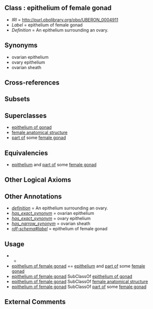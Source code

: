 
## Class : epithelium of female gonad

 * *IRI* = http://purl.obolibrary.org/obo/UBERON_0004911
 * *Label* = epithelium of female gonad
 * *Definition* = An epithelium surrounding an ovary.

## Synonyms

 * ovarian epithelium
 * ovary epithelium
 * ovarian sheath

## Cross-references


## Subsets


## Superclasses

 * [epithelium of gonad](../../UBERON/09/UBERON_0004909.md)
 * [female anatomical structure](../../UBERON/04/UBERON_0014404.md)
 * [part of](../../BFO/50/BFO_0000050.md) some [female gonad](../../UBERON/92/UBERON_0000992.md)

## Equivalencies

 * [epithelium](../../UBERON/83/UBERON_0000483.md) and [part of](../../BFO/50/BFO_0000050.md) some [female gonad](../../UBERON/92/UBERON_0000992.md)

## Other Logical Axioms


## Other Annotations

 * *[definition](../../IAO/15/IAO_0000115.md)* = An epithelium surrounding an ovary.
 * *[has_exact_synonym](../../ym/oboInOwl#hasExactSynonym.md)* = ovarian epithelium
 * *[has_exact_synonym](../../ym/oboInOwl#hasExactSynonym.md)* = ovary epithelium
 * *[has_narrow_synonym](../../ym/oboInOwl#hasNarrowSynonym.md)* = ovarian sheath
 * *[rdf-schema#label](../../el/rdf-schema#label.md)* = epithelium of female gonad

## Usage

 * -
 * [epithelium of female gonad](../../UBERON/11/UBERON_0004911.md) == [epithelium](../../UBERON/83/UBERON_0000483.md) and [part of](../../BFO/50/BFO_0000050.md) some [female gonad](../../UBERON/92/UBERON_0000992.md)
 * [epithelium of female gonad](../../UBERON/11/UBERON_0004911.md) SubClassOf [epithelium of gonad](../../UBERON/09/UBERON_0004909.md)
 * [epithelium of female gonad](../../UBERON/11/UBERON_0004911.md) SubClassOf [female anatomical structure](../../UBERON/04/UBERON_0014404.md)
 * [epithelium of female gonad](../../UBERON/11/UBERON_0004911.md) SubClassOf [part of](../../BFO/50/BFO_0000050.md) some [female gonad](../../UBERON/92/UBERON_0000992.md)

## External Comments

